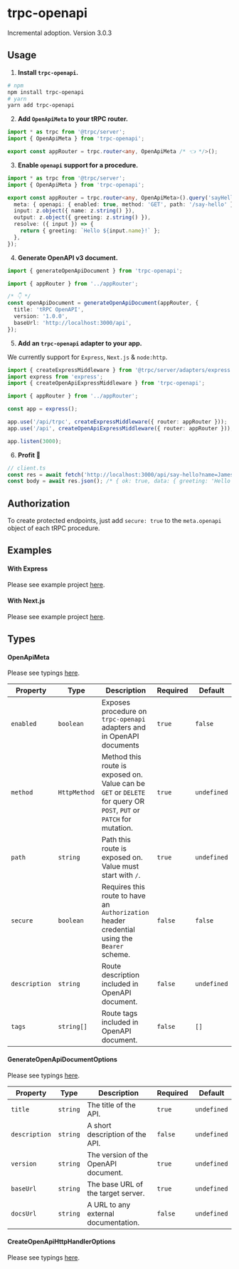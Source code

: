# trpc-openapi

Incremental adoption. Version 3.0.3

## Usage

1. **Install `trpc-openapi`.**

```bash
# npm
npm install trpc-openapi
# yarn
yarn add trpc-openapi
```

2. **Add `OpenApiMeta` to your tRPC router.**

```typescript
import * as trpc from '@trpc/server';
import { OpenApiMeta } from 'trpc-openapi';

export const appRouter = trpc.router<any, OpenApiMeta /* 👈 */>();
```

3. **Enable `openapi` support for a procedure.**

```typescript
import * as trpc from '@trpc/server';
import { OpenApiMeta } from 'trpc-openapi';

export const appRouter = trpc.router<any, OpenApiMeta>().query('sayHello', {
  meta: { openapi: { enabled: true, method: 'GET', path: '/say-hello' } /* 👈 */ },
  input: z.object({ name: z.string() }),
  output: z.object({ greeting: z.string() }),
  resolve: ({ input }) => {
    return { greeting: `Hello ${input.name}!` };
  },
});
```

4. **Generate OpenAPI v3 document.**

```typescript
import { generateOpenApiDocument } from 'trpc-openapi';

import { appRouter } from '../appRouter';

/* 👇 */
const openApiDocument = generateOpenApiDocument(appRouter, {
  title: 'tRPC OpenAPI',
  version: '1.0.0',
  baseUrl: 'http://localhost:3000/api',
});
```

5. **Add an `trpc-openapi` adapter to your app.**

We currently support for `Express`, `Next.js` & `node:http`.

```typescript
import { createExpressMiddleware } from '@trpc/server/adapters/express';
import express from 'express';
import { createOpenApiExpressMiddleware } from 'trpc-openapi';

import { appRouter } from '../appRouter';

const app = express();

app.use('/api/trpc', createExpressMiddleware({ router: appRouter }));
app.use('/api', createOpenApiExpressMiddleware({ router: appRouter })); /* 👈 */

app.listen(3000);
```

6. **Profit 🤑**

```typescript
// client.ts
const res = await fetch('http://localhost:3000/api/say-hello?name=James', { method: 'GET' });
const body = await res.json(); /* { ok: true, data: { greeting: 'Hello James!' } } */
```

## Authorization

To create protected endpoints, just add `secure: true` to the `meta.openapi` object of each tRPC procedure.

## Examples

#### With Express

Please see example project [here](https://github.com/jlalmes/trpc-openapi/tree/master/examples/with-express).

#### With Next.js

Please see example project [here](https://github.com/jlalmes/trpc-openapi/tree/master/examples/with-next).

## Types

#### OpenApiMeta

Please see typings [here](https://github.com/jlalmes/trpc-openapi/blob/master/src/types.ts).

| Property      | Type         | Description                                                                                                         | Required | Default     |
| ------------- | ------------ | ------------------------------------------------------------------------------------------------------------------- | -------- | ----------- |
| `enabled`     | `boolean`    | Exposes procedure on `trpc-openapi` adapters and in OpenAPI documents                                               | `true`   | `false`     |
| `method`      | `HttpMethod` | Method this route is exposed on. Value can be `GET` or `DELETE` for query OR `POST`, `PUT` or `PATCH` for mutation. | `true`   | `undefined` |
| `path`        | `string`     | Path this route is exposed on. Value must start with `/`.                                                           | `true`   | `undefined` |
| `secure`      | `boolean`    | Requires this route to have an `Authorization` header credential using the `Bearer` scheme.                         | `false`  | `false`     |
| `description` | `string`     | Route description included in OpenAPI document.                                                                     | `false`  | `undefined` |
| `tags`        | `string[]`   | Route tags included in OpenAPI document.                                                                            | `false`  | `[]`        |

#### GenerateOpenApiDocumentOptions

Please see typings [here](https://github.com/jlalmes/trpc-openapi/blob/master/src/generator/index.ts).

| Property      | Type     | Description                          | Required | Default     |
| ------------- | -------- | ------------------------------------ | -------- | ----------- |
| `title`       | `string` | The title of the API.                | `true`   | `undefined` |
| `description` | `string` | A short description of the API.      | `false`  | `undefined` |
| `version`     | `string` | The version of the OpenAPI document. | `true`   | `undefined` |
| `baseUrl`     | `string` | The base URL of the target server.   | `true`   | `undefined` |
| `docsUrl`     | `string` | A URL to any external documentation. | `false`  | `undefined` |

#### CreateOpenApiHttpHandlerOptions

Please see typings [here](https://github.com/jlalmes/trpc-openapi/blob/master/src/adapters/node-http/core.ts).

